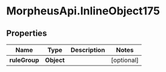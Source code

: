 # MorpheusApi.InlineObject175

## Properties

Name | Type | Description | Notes
------------ | ------------- | ------------- | -------------
**ruleGroup** | **Object** |  | [optional] 


